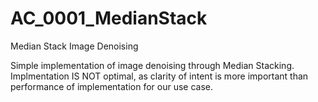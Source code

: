 # AC_0001_MedianStack
Median Stack Image Denoising

Simple implementation of image denoising through Median Stacking. Implmentation IS NOT optimal, as clarity of intent is more important than performance of implementation for our use case.
